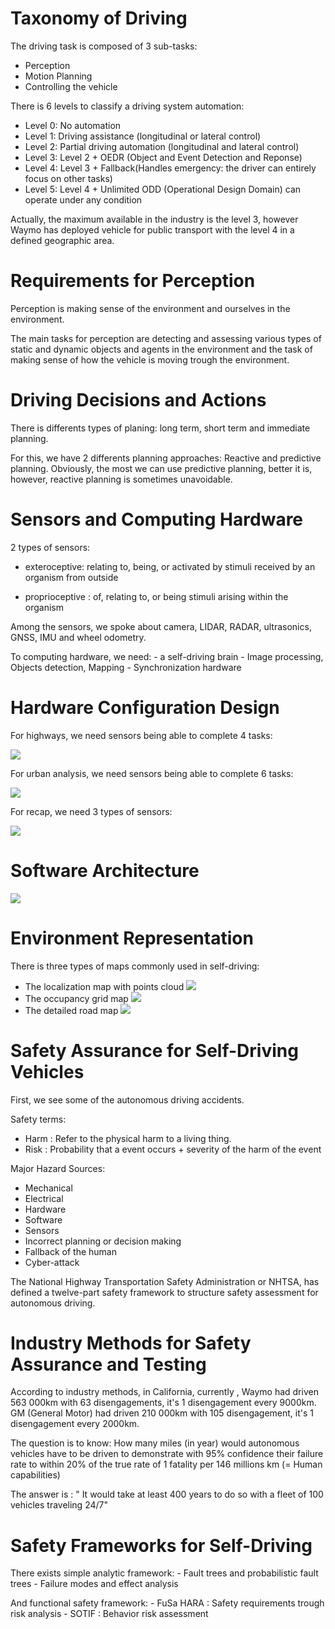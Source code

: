Taxonomy of Driving
===================

The driving task is composed of 3 sub-tasks:

-   Perception
-   Motion Planning
-   Controlling the vehicle

There is 6 levels to classify a driving system automation:

-   Level 0: No automation
-   Level 1: Driving assistance (longitudinal or lateral control)
-   Level 2: Partial driving automation (longitudinal and lateral
    control)
-   Level 3: Level 2 + OEDR (Object and Event Detection and Reponse)
-   Level 4: Level 3 + Fallback(Handles emergency: the driver can
    entirely focus on other tasks)
-   Level 5: Level 4 + Unlimited ODD (Operational Design Domain) can
    operate under any condition

Actually, the maximum available in the industry is the level 3, however
Waymo has deployed vehicle for public transport with the level 4 in a
defined geographic area.

Requirements for Perception
===========================

Perception is making sense of the environment and ourselves in the
environment.

The main tasks for perception are detecting and assessing various types
of static and dynamic objects and agents in the environment and the task
of making sense of how the vehicle is moving trough the environment.

Driving Decisions and Actions
=============================

There is differents types of planing: long term, short term and
immediate planning.

For this, we have 2 differents planning approaches: Reactive and
predictive planning. Obviously, the most we can use predictive planning,
better it is, however, reactive planning is sometimes unavoidable.

Sensors and Computing Hardware
==============================

2 types of sensors:

-   exteroceptive: relating to, being, or activated by stimuli received
    by an organism from outside

-   proprioceptive : of, relating to, or being stimuli arising within
    the organism

Among the sensors, we spoke about camera, LIDAR, RADAR, ultrasonics,
GNSS, IMU and wheel odometry.

To computing hardware, we need: - a self-driving brain - Image
processing, Objects detection, Mapping - Synchronization hardware

Hardware Configuration Design
=============================

For highways, we need sensors being able to complete 4 tasks:

![](highway_analysis.png)

For urban analysis, we need sensors being able to complete 6 tasks:

![](urban_analysis.png)

For recap, we need 3 types of sensors:

![](recap.png)

Software Architecture
=====================

![](software_architcture.png)

Environment Representation
==========================

There is three types of maps commonly used in self-driving:

-   The localization map with points cloud ![](localiz_map.png)
-   The occupancy grid map ![](occupancy_grid.png)
-   The detailed road map ![](detailed_road.png)

Safety Assurance for Self-Driving Vehicles
==========================================

First, we see some of the autonomous driving accidents.

Safety terms:

-   Harm : Refer to the physical harm to a living thing.
-   Risk : Probability that a event occurs + severity of the harm of the
    event

Major Hazard Sources:

-   Mechanical
-   Electrical
-   Hardware
-   Software
-   Sensors
-   Incorrect planning or decision making
-   Fallback of the human
-   Cyber-attack

The National Highway Transportation Safety Administration or NHTSA, has
defined a twelve-part safety framework to structure safety assessment
for autonomous driving.

Industry Methods for Safety Assurance and Testing
=================================================

According to industry methods, in California, currently , Waymo had
driven 563 000km with 63 disengagements, it's 1 disengagement every
9000km. GM (General Motor) had driven 210 000km with 105 disengagement,
it's 1 disengagement every 2000km.

The question is to know: How many miles (in year) would autonomous
vehicles have to be driven to demonstrate with 95% confidence their
failure rate to within 20% of the true rate of 1 fatality per 146
millions km (= Human capabilities)

The answer is : \" It would take at least 400 years to do so with a
fleet of 100 vehicles traveling 24/7\"

Safety Frameworks for Self-Driving
==================================

There exists simple analytic framework: - Fault trees and probabilistic
fault trees - Failure modes and effect analysis

And functional safety framework: - FuSa HARA : Safety requirements
trough risk analysis - SOTIF : Behavior risk assessment

